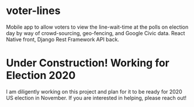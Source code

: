 # voter-lines
Mobile app to allow voters to view the line-wait-time at the polls on election day by way of crowd-sourcing, geo-fencing, and Google Civic data. React Native front, Django Rest Framework API back.

# Under Construction! Working for Election 2020
I am diligently working on this project and plan for it to be ready for 2020 US election in November. If you are interested in helping, please reach out!
